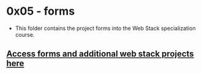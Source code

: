 # 0x05 - forms

* This folder contains the project forms into the Web Stack specialization course.
## [Access forms and additional web stack projects here](https://github.com/Jilroge7/holbertonschool-web_front_end.git)